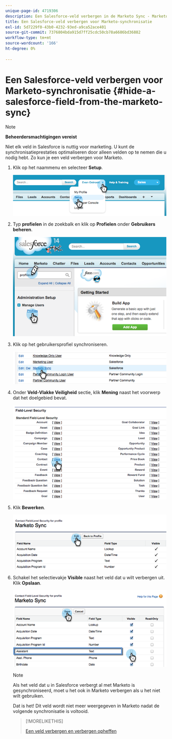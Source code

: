 ```yaml
---
unique-page-id: 4719306
description: Een Salesforce-veld verbergen in de Marketo Sync - Marketo Docs - Productdocumentatie
title: Een Salesforce-veld verbergen voor Marketo-synchronisatie
exl-id: 5d7229f0-43b0-4232-93ed-a9ca52ace401
source-git-commit: 7376804bda915d7ff25cdc50cb78a6686bd36882
workflow-type: tm+mt
source-wordcount: '166'
ht-degree: 0%

---
```


# Een Salesforce-veld verbergen voor Marketo-synchronisatie {#hide-a-salesforce-field-from-the-marketo-sync}

>[!NOTE]
>
>**Beheerdersmachtigingen vereist**

Niet elk veld in Salesforce is nuttig voor marketing. U kunt de synchronisatieprestaties optimaliseren door alleen velden op te nemen die u nodig hebt. Zo kun je een veld verbergen voor Marketo.

1. Klik op het naammenu en selecteer **Setup**.

   ![](assets/image2015-6-30-15-3a11-3a23.png)

1. Typ **profielen** in de zoekbalk en klik op **Profielen** onder **Gebruikers beheren**.

   ![](assets/image2015-6-30-15-3a12-3a46.png)

1. Klik op het gebruikersprofiel synchroniseren.

   ![](assets/image2015-6-30-15-3a17-3a38.png)

1. Onder **Veld-Vlakke Veiligheid** sectie, klik **Mening** naast het voorwerp dat het doelgebied bevat.

   ![](assets/image2015-6-30-15-3a24-3a32.png)

1. Klik **Bewerken**.

   ![](assets/image2015-6-30-15-3a25-3a42.png)

1. Schakel het selectievakje **Visible** naast het veld dat u wilt verbergen uit. Klik **Opslaan**.

   ![](assets/image2015-6-30-15-3a27-3a16.png)

   >[!NOTE]
   >
   >Als het veld dat u in Salesforce verbergt al met Marketo is gesynchroniseerd, moet u het ook in Marketo verbergen als u het niet wilt gebruiken.

   Dat is het! Dit veld wordt niet meer weergegeven in Marketo nadat de volgende synchronisatie is voltooid.

   >[!MORELIKETHIS]
   >
   >[Een veld verbergen en verbergen opheffen](/help/marketo/product-docs/administration/field-management/hide-and-unhide-a-field.md)
